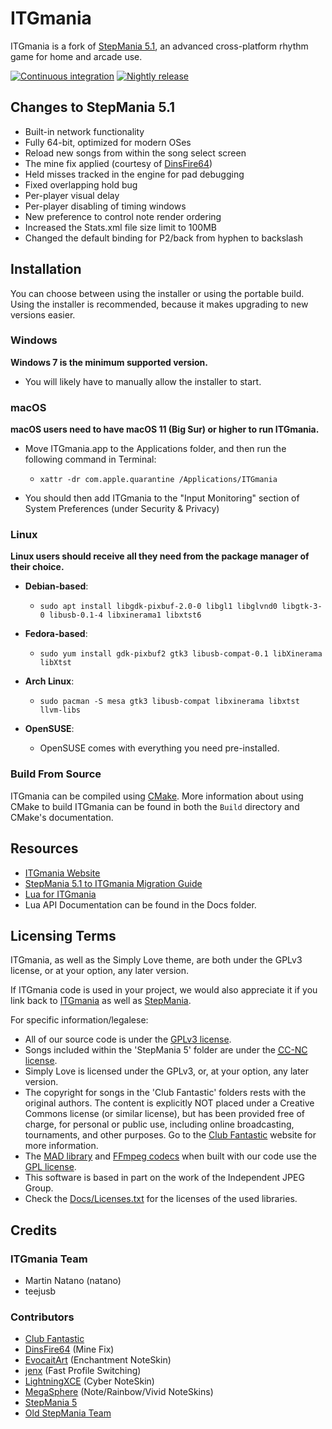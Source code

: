 ITGmania
========

ITGmania is a fork of [StepMania 5.1](https://github.com/stepmania/stepmania/tree/5_1-new), an advanced cross-platform rhythm game for home and arcade use.

[![Continuous integration](https://github.com/itgmania/itgmania/actions/workflows/ci.yml/badge.svg?branch=beta)](https://github.com/itgmania/itgmania/actions/workflows/ci.yml) [![Nightly release](https://github.com/itgmania/itgmania/actions/workflows/nightly.yml/badge.svg?branch=beta&event=push)](https://github.com/itgmania/itgmania/actions/workflows/nightly.yml?query=branch%3Abeta+event%3Apush)

## Changes to StepMania 5.1

- Built-in network functionality
- Fully 64-bit, optimized for modern OSes
- Reload new songs from within the song select screen
- The mine fix applied (courtesy of [DinsFire64](https://gist.github.com/DinsFire64/4a3f763cd3033afd55a176980b32a3b5))
- Held misses tracked in the engine for pad debugging
- Fixed overlapping hold bug
- Per-player visual delay
- Per-player disabling of timing windows
- New preference to control note render ordering
- Increased the Stats.xml file size limit to 100MB
- Changed the default binding for P2/back from hyphen to backslash

## Installation

You can choose between using the installer or using the portable build. Using the installer is recommended, because it makes upgrading to new versions easier.

### Windows

**Windows 7 is the minimum supported version.**

 * You will likely have to manually allow the installer to start.

### macOS

**macOS users need to have macOS 11 (Big Sur) or higher to run ITGmania.**
* Move ITGmania.app to the Applications folder, and then run the following command in Terminal:

   * `xattr -dr com.apple.quarantine /Applications/ITGmania`

* You should then add ITGmania to the "Input Monitoring" section of System Preferences (under Security & Privacy)

### Linux

**Linux users should receive all they need from the package manager of their choice.**

* **Debian-based**:

  * `sudo apt install libgdk-pixbuf-2.0-0 libgl1 libglvnd0 libgtk-3-0 libusb-0.1-4 libxinerama1 libxtst6`

* **Fedora-based**:

  * `sudo yum install gdk-pixbuf2 gtk3 libusb-compat-0.1 libXinerama libXtst`

*  **Arch Linux**:

   * `sudo pacman -S mesa gtk3 libusb-compat libxinerama libxtst llvm-libs`

* **OpenSUSE**:

   * OpenSUSE comes with everything you need pre-installed.


### Build From Source

ITGmania can be compiled using [CMake](http://www.cmake.org/). More information about using CMake to build ITGmania can be found in both the `Build` directory and CMake's documentation.

## Resources

* [ITGmania Website](https://www.itgmania.com/)
* [StepMania 5.1 to ITGmania Migration Guide](Docs/Userdocs/sm5_migration.md)
* [Lua for ITGmania](https://quietly-turning.github.io/Lua-For-SM5/LuaAPI?engine=ITGmania)
* Lua API Documentation can be found in the Docs folder.

## Licensing Terms

ITGmania, as well as the Simply Love theme, are both under the GPLv3 license, or at your option, any later version.

If ITGmania code is used in your project, we would also appreciate it if you link back to [ITGmania](https://github.com/itgmania/itgmania) as well as [StepMania](https://github.com/stepmania/stepmania).

For specific information/legalese:

* All of our source code is under the [GPLv3 license](https://www.gnu.org/licenses/gpl-3.0.en.html).
* Songs included within the 'StepMania 5' folder are under the [<abbr title="Creative Commons Non-Commercial">CC-NC</abbr> license](https://creativecommons.org/).
* Simply Love is licensed under the GPLv3, or, at your option, any later version.
* The copyright for songs in the 'Club Fantastic' folders rests with the original authors. The content is explicitly NOT placed under a Creative Commons license (or similar license), but has been provided free of charge, for personal or public use, including online broadcasting, tournaments, and other purposes. Go to the [Club Fantastic](https://www.clubfantastic.com/) website for more information.
* The [MAD library](http://www.underbit.com/products/mad/) and [FFmpeg codecs](https://www.ffmpeg.org/) when built with our code use the [GPL license](http://www.gnu.org).
* This software is based in part on the work of the Independent JPEG Group.
* Check the [Docs/Licenses.txt](Docs/Licenses.txt) for the licenses of the used libraries.

## Credits

### ITGmania Team
- Martin Natano (natano)
- teejusb

### Contributors
- [Club Fantastic](https://wiki.clubfantastic.dance/en/Credits)
- [DinsFire64](https://gist.github.com/DinsFire64/4a3f763cd3033afd55a176980b32a3b5) (Mine Fix)
- [EvocaitArt](https://twitter.com/EvocaitArt) (Enchantment NoteSkin)
- [jenx](https://www.amarion.net/) (Fast Profile Switching)
- [LightningXCE](https://twitter.com/lightningxce) (Cyber NoteSkin)
- [MegaSphere](https://github.com/Pete-Lawrence/Peters-Noteskins) (Note/Rainbow/Vivid NoteSkins)
- [StepMania 5](Docs/credits_SM5.txt)
- [Old StepMania Team](Docs/credits_old_Stepmania_Team.txt)
